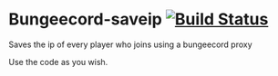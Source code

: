 Bungeecord-saveip [![Build Status](https://travis-ci.org/Carlgo11/Bungeecord-saveip.png?branch=master)](https://travis-ci.org/Carlgo11/Bungeecord-saveip)
=================

Saves the ip of every player who joins using a bungeecord proxy

Use the code as you wish.
